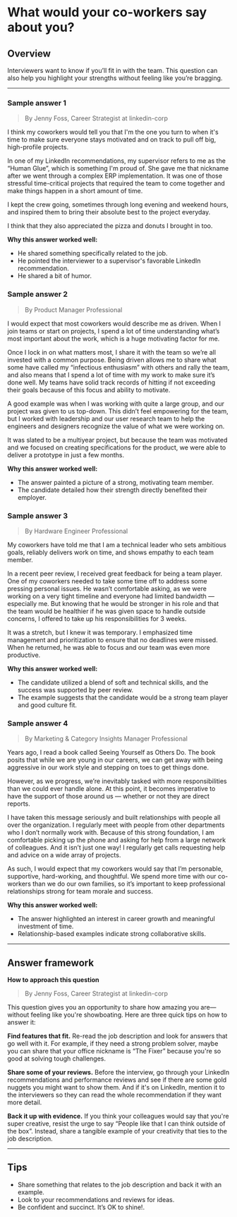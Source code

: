 # What would your co-workers say about you?

## Overview
Interviewers want to know if you’ll fit in with the team. This question can also help you highlight your strengths without feeling like you’re bragging.

---

### Sample answer 1
> By Jenny Foss, Career Strategist at linkedin-corp

I think my coworkers would tell you that I'm the one you turn to when it's time to make sure everyone stays motivated and on track to pull off big, high-profile projects.

In one of my LinkedIn recommendations, my supervisor refers to me as the “Human Glue”, which is something I'm proud of. She gave me that nickname after we went through a complex ERP implementation. It was one of those stressful time-critical projects that required the team to come together and make things happen in a short amount of time.

I kept the crew going, sometimes through long evening and weekend hours, and inspired them to bring their absolute best to the project everyday.

I think that they also appreciated the pizza and donuts I brought in too.

**Why this answer worked well:**

* He shared something specifically related to the job.
* He pointed the interviewer to a supervisor's favorable LinkedIn recommendation.
* He shared a bit of humor.

### Sample answer 2
> By Product Manager Professional

I would expect that most coworkers would describe me as driven. When I join teams or start on projects, I spend a lot of time understanding what’s most important about the work, which is a huge motivating factor for me.

Once I lock in on what matters most, I share it with the team so we’re all invested with a common purpose. Being driven allows me to share what some have called my “infectious enthusiasm” with others and rally the team, and also means that I spend a lot of time with my work to make sure it’s done well. My teams have solid track records of hitting if not exceeding their goals because of this focus and ability to motivate.

A good example was when I was working with quite a large group, and our project was given to us top-down. This didn’t feel empowering for the team, but I worked with leadership and our user research team to help the engineers and designers recognize the value of what we were working on.

It was slated to be a multiyear project, but because the team was motivated and we focused on creating specifications for the product, we were able to deliver a prototype in just a few months.

**Why this answer worked well:**

* The answer painted a picture of a strong, motivating team member.
* The candidate detailed how their strength directly benefited their employer.

### Sample answer 3
> By Hardware Engineer Professional

My coworkers have told me that I am a technical leader who sets ambitious goals, reliably delivers work on time, and shows empathy to each team member.

In a recent peer review, I received great feedback for being a team player. One of my coworkers needed to take some time off to address some pressing personal issues. He wasn’t comfortable asking, as we were working on a very tight timeline and everyone had limited bandwidth — especially me. But knowing that he would be stronger in his role and that the team would be healthier if he was given space to handle outside concerns, I offered to take up his responsibilities for 3 weeks.

It was a stretch, but I knew it was temporary. I emphasized time management and prioritization to ensure that no deadlines were missed. When he returned, he was able to focus and our team was even more productive.

**Why this answer worked well:**

* The candidate utilized a blend of soft and technical skills, and the success was supported by peer review.
* The example suggests that the candidate would be a strong team player and good culture fit.

### Sample answer 4
> By Marketing & Category Insights Manager Professional

Years ago, I read a book called Seeing Yourself as Others Do. The book posits that while we are young in our careers, we can get away with being aggressive in our work style and stepping on toes to get things done.

However, as we progress, we’re inevitably tasked with more responsibilities than we could ever handle alone. At this point, it becomes imperative to have the support of those around us — whether or not they are direct reports.

I have taken this message seriously and built relationships with people all over the organization. I regularly meet with people from other departments who I don’t normally work with. Because of this strong foundation, I am comfortable picking up the phone and asking for help from a large network of colleagues. And it isn’t just one way! I regularly get calls requesting help and advice on a wide array of projects.

As such, I would expect that my coworkers would say that I’m personable, supportive, hard-working, and thoughtful. We spend more time with our co-workers than we do our own families, so it’s important to keep professional relationships strong for team morale and success.

**Why this answer worked well:**

* The answer highlighted an interest in career growth and meaningful investment of time.
* Relationship-based examples indicate strong collaborative skills.

---

## Answer framework

**How to approach this question**
> By Jenny Foss, Career Strategist at linkedin-corp

This question gives you an opportunity to share how amazing you are—without feeling like you're showboating. Here are three quick tips on how to answer it:

**Find features that fit.** Re-read the job description and look for answers that go well with it. For example, if they need a strong problem solver, maybe you can share that your office nickname is “The Fixer” because you're so good at solving tough challenges.

**Share some of your reviews.** Before the interview, go through your LinkedIn recommendations and performance reviews and see if there are some gold nuggets you might want to show them. And if it's on LinkedIn, mention it to the interviewers so they can read the whole recommendation if they want more detail.

**Back it up with evidence.** If you think your colleagues would say that you're super creative, resist the urge to say “People like that I can think outside of the box”. Instead, share a tangible example of your creativity that ties to the job description.

---

## Tips

* Share something that relates to the job description and back it with an example.
* Look to your recommendations and reviews for ideas.
* Be confident and succinct. It’s OK to shine!.
